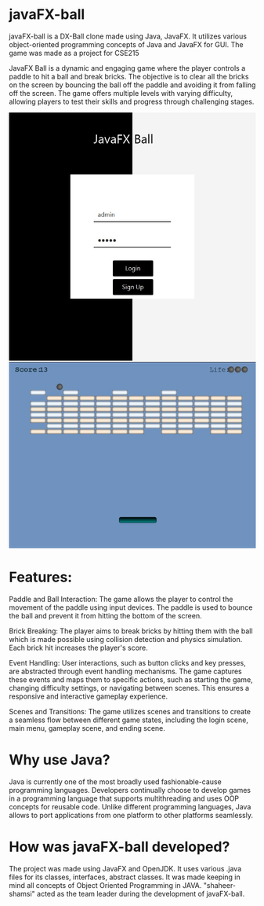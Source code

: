# javaFX-ball
javaFX-ball is a DX-Ball clone made using Java, JavaFX. It utilizes various object-oriented programming concepts of Java and JavaFX for GUI. The game was made as a project for CSE215


JavaFX Ball is a dynamic and engaging game where the player controls a paddle to hit a ball and break bricks. The objective is to clear all the bricks on the screen by bouncing the ball off the paddle and avoiding it from falling off the screen. The game offers multiple levels with varying difficulty, allowing players to test their skills and progress through challenging stages.


![Screenshot](screenshot0.jpg)
![Screenshot](screenshot1.jpg)


# Features:
Paddle and Ball Interaction: The game allows the player to control the movement of the paddle using input devices. The paddle is used to bounce the ball and prevent it from hitting the bottom of the screen.

Brick Breaking: The player aims to break bricks by hitting them with the ball which is made possible using collision detection and physics simulation. Each brick hit increases the player's score.

Event Handling: User interactions, such as button clicks and key presses, are abstracted through event handling mechanisms. The game captures these events and maps them to specific actions, such as starting the game, changing difficulty settings, or navigating between scenes. This ensures a responsive and interactive gameplay experience.

Scenes and Transitions: The game utilizes scenes and transitions to create a seamless flow between different game states, including the login scene, main menu, gameplay scene, and ending scene.




# Why use Java?
Java is currently one of the most broadly used fashionable-cause programming languages. Developers continually choose to develop games in a programming language that supports multithreading and uses OOP concepts for reusable code. Unlike different programming languages, Java allows to port applications from one platform to other platforms seamlessly.


# How was javaFX-ball developed?
The project was made using JavaFX and OpenJDK. It uses various .java files for its classes, interfaces, abstract classes. It was made keeping in mind all concepts of Object Oriented Programming in JAVA. "shaheer-shamsi" acted as the team leader during the development of javaFX-ball.

